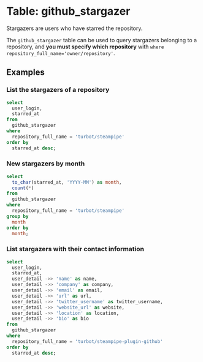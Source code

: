# Table: github_stargazer

Stargazers are users who have starred the repository.

The `github_stargazer` table can be used to query stargazers belonging to a repository, and **you must specify which repository** with `where repository_full_name='owner/repository'`.

## Examples

### List the stargazers of a repository

```sql
select
  user_login,
  starred_at
from
  github_stargazer
where
  repository_full_name = 'turbot/steampipe'
order by
  starred_at desc;
```

### New stargazers by month

```sql
select
  to_char(starred_at, 'YYYY-MM') as month,
  count(*)
from
  github_stargazer
where
  repository_full_name = 'turbot/steampipe'
group by
  month
order by
  month;
```

### List stargazers with their contact information

```sql
select
  user_login,
  starred_at,
  user_detail ->> 'name' as name,
  user_detail ->> 'company' as company,
  user_detail ->> 'email' as email,
  user_detail ->> 'url' as url,
  user_detail ->> 'twitter_username' as twitter_username,
  user_detail ->> 'website_url' as website,
  user_detail ->> 'location' as location,
  user_detail ->> 'bio' as bio
from
  github_stargazer
where
  repository_full_name = 'turbot/steampipe-plugin-github'
order by
  starred_at desc;
```
